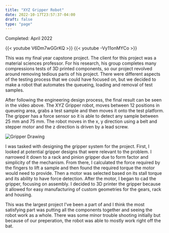 ```yaml
---
title: "XYZ Gripper Robot"
date: 2022-10-17T23:57:37-04:00
draft: false
type: "page"
---
```

Completed: April 2022

{{< youtube V6Dm7wGGrKQ >}}
{{< youtube -Vy11onMYCo >}}

This was my final year capstone project. The client for this project was a material sciences professor. For his research, his group completes many compressions tests of 3D printed components, so our project revolved around removing tedious parts of his project. There were different aspects of the testing process that we could have focused on, but we decided to make a robot that automates the queueing, loading and removal of test samples.

After following the engineering design process, the final result can be seen in the video above. The XYZ Gripper robot, moves between 12 positions in queueing area, grabs a test sample and then moves it onto the test platform. The gripper has a force sensor so it is able to detect any sample between 25 mm and 75 mm. The robot moves in the x, y direction using a belt and stepper motor and the z direction is driven by a lead screw.

![Gripper Drawing](/projects/gripperdrawing.png 'Gripper Drawing')

I was tasked with designing the gripper system for the project. First, I looked at potential gripper designs that were relevant to the problem. I narrowed it down to a rack and pinion gripper due to form factor and simplicity of the mechanism. From there, I calculated the force required by the fingers to lift a sample and then found the required torque the motor would need to provide. Then a motor was selected based on its stall torque and its ability to have force detection. After the motor, I began to cad the gripper, focusing on assembly. I decided to 3D printer the gripper because it allowed for easy manufacturing of custom geometries for the gears, rack and housing.

This was the largest project I've been a part of and I think the most satisfying part was putting all the components together and seeing the robot work as a whole. There was some minor trouble shooting initially but because of our preperation, the robot was able to mostly work right off the bat. 